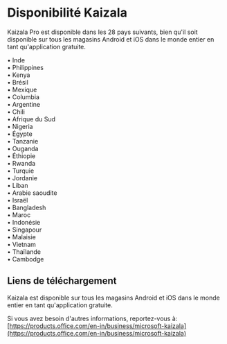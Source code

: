 # <a name="kaizala-availability"></a>Disponibilité Kaizala 
Kaizala Pro est disponible dans les 28 pays suivants, bien qu'il soit disponible sur tous les magasins Android et iOS dans le monde entier en tant qu'application gratuite. 

• Inde
<br>
• Philippines
<br>
• Kenya
<br>
• Brésil
<br>
• Mexique
<br>
• Columbia
<br>
• Argentine
<br>
• Chili
<br>
• Afrique du Sud
<br>
• Nigeria
<br>
• Égypte
<br>
• Tanzanie
<br>
• Ouganda
<br>
• Éthiopie
<br>
• Rwanda
<br>
• Turquie
<br>
• Jordanie
<br>
• Liban
<br>
• Arabie saoudite
<br>
• Israël
<br>
• Bangladesh
<br>
• Maroc
<br>
• Indonésie
<br>
• Singapour
<br>
• Malaisie
<br>
• Vietnam
<br>
• Thaïlande
<br>
• Cambodge

## <a name="download-links"></a>Liens de téléchargement

Kaizala est disponible sur tous les magasins Android et iOS dans le monde entier en tant qu'application gratuite.

Si vous avez besoin d'autres informations, reportez-vous à:[https://products.office.com/en-in/business/microsoft-kaizala](https://products.office.com/en-in/business/microsoft-kaizala)
